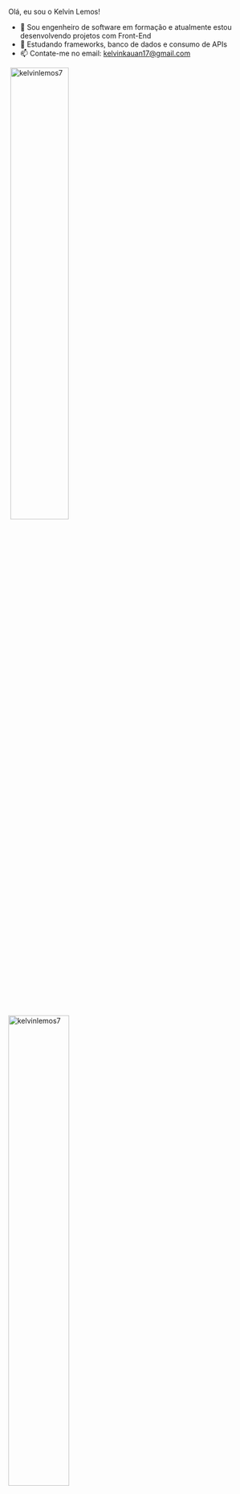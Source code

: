 Olá, eu sou o Kelvin Lemos!

- 🔭 Sou engenheiro de software em formação e atualmente estou desenvolvendo projetos com Front-End
- 🌱 Estudando frameworks, banco de dados e consumo de APIs
- 📫 Contate-me no email: kelvinkauan17@gmail.com

<p>&nbsp;<img width="48%" src="https://github-readme-stats.vercel.app/api?username=kelvinlemos7&show_icons=true&theme=dark&locale=en" alt="kelvinlemos7" /></p>
<p><img width="49%" src="https://github-readme-stats.vercel.app/api/top-langs?username=kelvinlemos7&show_icons=true&theme=dark&locale=en&layout=compact" alt="kelvinlemos7" /></p>

<div style="display: inline_block"><br>
 <img align="center" alt="Kelvin-HTML" height="30" width="40" src="https://cdn.jsdelivr.net/gh/devicons/devicon@latest/icons/html5/html5-plain.svg" />
 <img align="center" alt="Kelvin-CSS" height="30" width="40" src="https://cdn.jsdelivr.net/gh/devicons/devicon@latest/icons/css3/css3-plain.svg" />
 <img align="center" alt="Kelvin-JAVASCRIPT" height="30" width="40" src="https://cdn.jsdelivr.net/gh/devicons/devicon@latest/icons/javascript/javascript-original.svg" />
</div>

##
<div>
<a href="kelvinkauan17@gmail.com"><img src="https://img.shields.io/badge/Gmail-D14836?style=for-the-badge&logo=gmail&logoColor=white" target="_blank"></a>
<a href="https://www.instagram.com/klemos__/"target="_blank"><img src="https://img.shields.io/badge/Instagram-E4405F?style=for-the-badge&logo=instagram&logoColor=white" target="_blank"></a>
<a href="https://www.linkedin.com/in/kelvin-kauan-09093a298/" target="_blank"><img src="https://img.shields.io/badge/LinkedIn-0077B5?style=for-the-badge&logo=linkedin&logoColor=white"></a>
</div>
          
          
          
   
          
          
          
